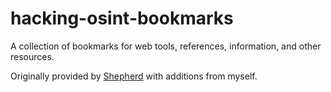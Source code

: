 # hacking-osint-bookmarks
A collection of bookmarks for web tools, references, information, and other resources.

Originally provided by [Shepherd](https://github.com/ItsJustShepherd) with additions from myself.
